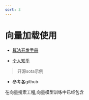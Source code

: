 ```yaml
---
sort: 3
---
```



# 向量加载使用

* [算法开发手册](https://kg-nlp.github.io/Algorithm-Project-Manual/向量表示/向量加载使用.html)

* [个人知乎](https://www.zhihu.com/people/zhangyj-n)


> 开源sota示例

* 参考各github

在向量搜索工程,向量模型训练中已经包含